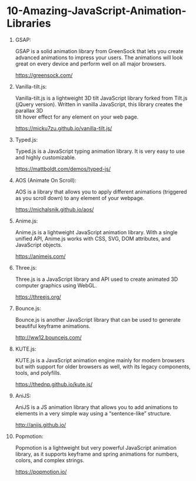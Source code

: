 # 10-Amazing-JavaScript-Animation-Libraries


1. GSAP:

   GSAP is a solid animation library from GreenSock that lets you create advanced animations to impress your users. The animations will look great on every device and 
   perform well on all major browsers.
   
   https://greensock.com/
   
   

2. Vanilla-tilt.js:

   Vanilla-tilt.js is a lightweight 3D tilt JavaScript library forked from Tilt.js (jQuery version). Written in vanilla JavaScript, this library creates the parallax 3D     
   tilt hover effect for any element on your web page.
   
   https://micku7zu.github.io/vanilla-tilt.js/
   
   
   
3. Typed.js: 
   
   Typed.js is a JavaScript typing animation library. It is very easy to use and highly customizable.
   
   https://mattboldt.com/demos/typed-js/
   
   
   
4. AOS (Animate On Scroll): 

   AOS is a library that allows you to apply different animations (triggered as you scroll down) to any element of your webpage.
   
   https://michalsnik.github.io/aos/
   
   
   
5. Anime.js: 

   Anime.js is a lightweight JavaScript animation library. With a single unified API, Anime.js works with CSS, SVG, DOM attributes, and JavaScript objects.
   
   https://animejs.com/
   
   
   
6. Three.js: 

   Three.js is a JavaScript library and API used to create animated 3D computer graphics using WebGL.

   https://threejs.org/
   
   
7. Bounce.js: 

   Bounce.js is another JavaScript library that can be used to generate beautiful keyframe animations.

   http://ww12.bouncejs.com/
   
   
8. KUTE.js: 

   KUTE.js is a JavaScript animation engine mainly for modern browsers but with support for older browsers as well, with its legacy components, tools, and polyfills.

   https://thednp.github.io/kute.js/
   
   
9. AniJS:

   AniJS is a JS animation library that allows you to add animations to elements in a very simple way using a “sentence-like” structure.

   http://anijs.github.io/
   
   
10. Popmotion:

    Popmotion is a lightweight but very powerful JavaScript animation library, as it supports keyframe and spring animations for numbers, colors, and complex strings.

    https://popmotion.io/



